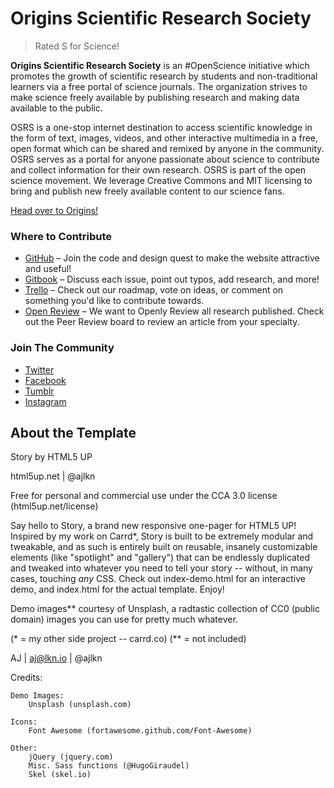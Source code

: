# Origins Scientific Research Society

> Rated S for Science!

**Origins Scientific Research Society** is an #OpenScience initiative which promotes the growth of scientific research by students and non-traditional learners via a free portal of science journals. The organization strives to make science freely available by publishing research and making data available to the public.

OSRS is a one-stop internet destination to access scientific knowledge in the form of text, images, videos, and other interactive multimedia in a free, open format which can be shared and remixed by anyone in the community. OSRS serves as a portal for anyone passionate about science to contribute and collect information for their own research. OSRS is part of the open science movement. We leverage Creative Commons and MIT licensing to bring and publish new freely available content to our science fans.

[Head over to Origins!](http://www.knowyourorigins.org)

### Where to Contribute
* [GitHub](https://github.com/OriginsSRS) – Join the code and design quest to make the website attractive and useful!
* [Gitbook](https://www.gitbook.com/@originssrs) – Discuss each issue, point out typos, add research, and more!
* [Trello](https://trello.com/b/s6E9wTeU/origins-road-map) – Check out our roadmap, vote on ideas, or comment on something you'd like to contribute towards.
* [Open Review](https://trello.com/b/FdYDnNyV/open-review) – We want to Openly Review all research published. Check out the Peer Review board to review an article from your specialty.

### Join The Community
* [Twitter](https://twitter.com/originssrs)
* [Facebook](https://www.facebook.com/OriginsSRS/)
* [Tumblr](https://www.tumblr.com/blog/knowyourorigins)
* [Instagram](https://www.instagram.com/originssrs/)

## About the Template

Story by HTML5 UP

html5up.net | @ajlkn

Free for personal and commercial use under the CCA 3.0 license (html5up.net/license)


Say hello to Story, a brand new responsive one-pager for HTML5 UP! Inspired by my work
on Carrd*, Story is built to be extremely modular and tweakable, and as such is entirely
built on reusable, insanely customizable elements (like "spotlight" and "gallery") that
can be endlessly duplicated and tweaked into whatever you need to tell your story --
without, in many cases, touching *any* CSS. Check out index-demo.html for an interactive
demo, and index.html for the actual template. Enjoy!

Demo images** courtesy of Unsplash, a radtastic collection of CC0 (public domain) images
you can use for pretty much whatever.

(* = my other side project -- carrd.co)
(** = not included)

AJ | aj@lkn.io | @ajlkn


Credits:

	Demo Images:
		Unsplash (unsplash.com)

	Icons:
		Font Awesome (fortawesome.github.com/Font-Awesome)

	Other:
		jQuery (jquery.com)
		Misc. Sass functions (@HugoGiraudel)
		Skel (skel.io)
